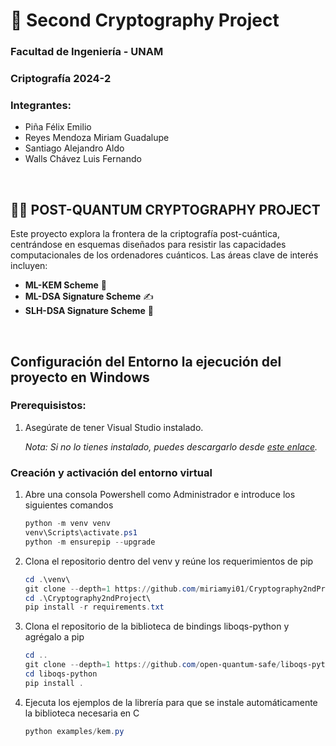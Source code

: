 # 🔐 Second Cryptography Project
### Facultad de Ingeniería - UNAM
### Criptografía 2024-2
### Integrantes:
- Piña Félix Emilio
- Reyes Mendoza Miriam Guadalupe
- Santiago Alejandro Aldo
- Walls Chávez Luis Fernando

&nbsp;
## 🕵️‍♂️ POST-QUANTUM CRYPTOGRAPHY PROJECT

Este proyecto explora la frontera de la criptografía post-cuántica, centrándose en esquemas diseñados para resistir las capacidades computacionales de los ordenadores cuánticos. Las áreas clave de interés incluyen:

- **ML-KEM Scheme** 🧩
- **ML-DSA Signature Scheme** ✍️
- **SLH-DSA Signature Scheme** 📜

&nbsp;
## Configuración del Entorno la ejecución del proyecto en Windows
### Prerequisistos:
1. Asegúrate de tener Visual Studio instalado.

   *Nota: Si no lo tienes instalado, puedes descargarlo desde [este enlace](https://visualstudio.microsoft.com/es/thank-you-downloading-visual-studio/?sku=Community&channel=Release&version=VS2022&source=VSLandingPage&cid=2030&passive=false).*

### Creación y activación del entorno virtual
1. Abre una consola Powershell como Administrador e introduce los siguientes comandos
   
    ```powershell
    python -m venv venv
    venv\Scripts\activate.ps1
    python -m ensurepip --upgrade
    ```

2. Clona el repositorio dentro del venv y reúne los requerimientos de pip
   
    ```powershell
    cd .\venv\
    git clone --depth=1 https://github.com/miriamyi01/Cryptography2ndProject Cryptography2ndProject
    cd .\Cryptography2ndProject\
    pip install -r requirements.txt
    ```

4. Clona el repositorio de la biblioteca de bindings liboqs-python y agrégalo a pip
   
    ```powershell
    cd ..
    git clone --depth=1 https://github.com/open-quantum-safe/liboqs-python liboqs-python
    cd liboqs-python
    pip install .
    ```

6. Ejecuta los ejemplos de la librería para que se instale automáticamente la biblioteca necesaria en C
   
    ```powershell
    python examples/kem.py
    ```
